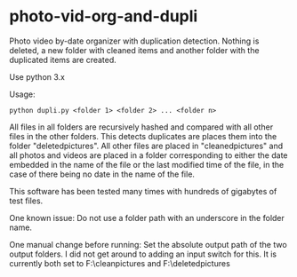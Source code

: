 # photo-vid-org-and-dupli
Photo video by-date organizer with duplication detection. Nothing is deleted, a new folder with cleaned items and another folder with the duplicated items are created. 

Use python 3.x

Usage: 

`python dupli.py <folder 1> <folder 2> ... <folder n> `
  
All files in all folders are recursively hashed and compared with all other files in the other folders. This detects duplicates are places them into the folder "deletedpictures". All other files are placed in "cleanedpictures" and all photos and videos are placed in a folder corresponding to either the date embedded in the name of the file or the last modified time of the file, in the case of there being no date in the name of the file.

This software has been tested many times with hundreds of gigabytes of test files. 

One known issue: 
Do not use a folder path with an underscore in the folder name.

One manual change before running: 
Set the absolute output path of the two output folders. I did not get around to adding an input switch for this. It is currently both set to F:\cleanpictures and F:\deletedpictures


